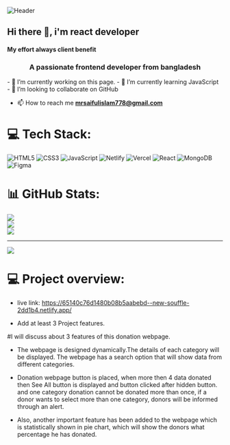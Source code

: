 ![Header](https://i.ibb.co/HKYLmC6/getting-git-right-1024x538-1024x585.jpg)

## Hi there 👋, i'm react developer
#### My effort always client benefit 
<h3 align="center">A passionate frontend developer from bangladesh</h3>
- 🔭 I’m currently working on this page. 
- 🌱 I’m currently learning JavaScript 
- 👯 I’m looking to collaborate on GitHub

- 📫 How to reach me **mrsaifulislam778@gmail.com**

 # 💻 Tech Stack:
![HTML5](https://img.shields.io/badge/html5-%23E34F26.svg?style=for-the-badge&logo=html5&logoColor=white) ![CSS3](https://img.shields.io/badge/css3-%231572B6.svg?style=for-the-badge&logo=css3&logoColor=white) ![JavaScript](https://img.shields.io/badge/javascript-%23323330.svg?style=for-the-badge&logo=javascript&logoColor=%23F7DF1E) ![Netlify](https://img.shields.io/badge/netlify-%23000000.svg?style=for-the-badge&logo=netlify&logoColor=#00C7B7) ![Vercel](https://img.shields.io/badge/vercel-%23000000.svg?style=for-the-badge&logo=vercel&logoColor=white) ![React](https://img.shields.io/badge/react-%2320232a.svg?style=for-the-badge&logo=react&logoColor=%2361DAFB) ![MongoDB](https://img.shields.io/badge/MongoDB-%234ea94b.svg?style=for-the-badge&logo=mongodb&logoColor=white) ![Figma](https://img.shields.io/badge/figma-%23F24E1E.svg?style=for-the-badge&logo=figma&logoColor=white)



# 📊 GitHub Stats:
![](https://github-readme-stats.vercel.app/api?username=mrsaiful778&theme=radical&hide_border=false&include_all_commits=false&count_private=false)<br/>
![](https://github-readme-streak-stats.herokuapp.com/?user=mrsaiful778&theme=radical&hide_border=false)<br/>
![](https://github-readme-stats.vercel.app/api/top-langs/?username=mrsaiful778&theme=radical&hide_border=false&include_all_commits=false&count_private=false&layout=compact)

---
[![](https://visitcount.itsvg.in/api?id=mrsaiful778&icon=0&color=0)](https://visitcount.itsvg.in)

 # 💻 Project overview:
 - live link: https://65140c76d1480b08b5aabebd--new-souffle-2dd1b4.netlify.app/

- Add at least 3 Project features.

#I will discuss about 3 features of this donation webpage.

- The webpage is designed dynamically.The details of each category will be displayed. The webpage has a search option that will show data from different categories.

- Donation webpage button is placed, when more then 4 data donated then See All button is displayed and button clicked after hidden button. and one category donation cannot be donated more than once, if a donor wants to select more than one category, donors will be informed through an alert.

- Also, another important feature has been added to the webpage which is statistically shown in pie chart, which will show the donors what percentage he has donated.


